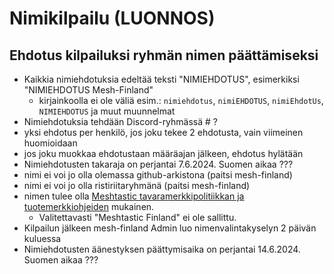 # Nimikilpailu (LUONNOS) <!-- {docsify-ignore-all} -->

## Ehdotus kilpailuksi ryhmän nimen päättämiseksi

- Kaikkia nimiehdotuksia edeltää teksti "NIMIEHDOTUS", esimerkiksi "NIMIEHDOTUS Mesh-Finland"
  - kirjainkoolla ei ole väliä esim.: `nimiehdotus`, `nimiEHDOTUS`, `nimiEhdotUs`, `NIMIEHDOTUS` ja muut muunnelmat
- Nimiehdotuksia tehdään Discord-ryhmässä # ?
- yksi ehdotus per henkilö, jos joku tekee 2 ehdotusta, vain viimeinen huomioidaan
- jos joku muokkaa ehdotustaan ​​määräajan jälkeen, ehdotus hylätään
- Nimiehdotusten takaraja on perjantai 7.6.2024. Suomen aikaa ???
- nimi ei voi jo olla olemassa github-arkistona (paitsi mesh-finland)
- nimi ei voi jo olla ristiriitaryhmänä (paitsi mesh-finland)
- nimen tulee olla [Meshtastic tavaramerkkipolitiikkan ja tuotemerkkiohjeiden](https://meshtastic.org/docs/legal/licensing-and-trademark/#meshtastic-trademark-policy--brand-guidelines) mukainen.
  - Valitettavasti "Meshtastic Finland" ei ole sallittu.
- Kilpailun jälkeen mesh-finland Admin luo nimenvalintakyselyn 2 päivän kuluessa
- Nimiehdotusten äänestyksen päättymisaika on perjantai 14.6.2024. Suomen aikaa ???
